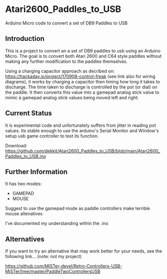 # Atari2600_Paddles_to_USB
Arduino Micro code to convert a set of DB9 Paddles to USB

## Introduction
This is a project to convert an a set of DB9 paddles to usb using an Arduino Micro.    The goal is to convert both Atari 2600 and C64 style paddles without making any further modification to the paddles themselves.

Using a charging capacitor approach as decribed on: https://hackaday.io/project/170908-control-freak   (see link also for wiring diagrams), it works by charging a capacitor then timing how long it takes to discharge.
The time taken to discharge is controlled by the pot (or dial) on the paddle.  It then converts this value into a gamepad analog stick value to mimic a gamepad analog stick values being moved left and right.

## Current Status
It is experimental code and unfortunately suffers from jitter in reading pot values.    Its stable enough to use the arduino's  Serial Monitor and Window's setup usb game controller to test its function.

Download: https://github.com/dekkit/Atari2600_Paddles_to_USB/blob/main/Atari2600_Paddles_to_USB.ino

## Further Information
It has two modes:
- GAMEPAD
- MOUSE

Suggest to use the gamepad mode as paddle controllers make terrible mouse altenatives 

I've documented my understanding within the .ino


## Alternatives
If you want to try an alternative that may work better for your needs, see the following link... (note: not my project)

https://github.com/MiSTer-devel/Retro-Controllers-USB-MiSTer/tree/master/PaddleTwoControllersUSB


